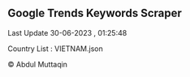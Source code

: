 

## Google Trends Keywords Scraper 
 
Last Update 30-06-2023 , 01:25:48

Country List :
VIETNAM.json



© Abdul Muttaqin 
